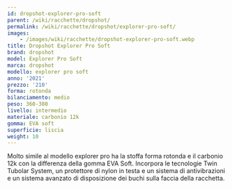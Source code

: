 ```yaml
---
id: dropshot-explorer-pro-soft
parent: /wiki/racchette/dropshot/
permalink: /wiki/racchette/dropshot/explorer-pro-soft/
images:
    - /images/wiki/racchette/dropshot-explorer-pro-soft.webp
title: Dropshot Explorer Pro Soft
brand: dropshot
model: Explorer Pro Soft
marca: dropshot
modello: explorer pro soft
anno: '2021'
prezzo: '210'
forma: rotonda
bilanciamento: medio
peso: 360-380
livello: intermedio
materiale: carbonio 12k
gomma: EVA soft
superficie: liscia
weight: 10
---
```

Molto simile al modello explorer pro ha la stoffa forma rotonda e il carbonio 12k con la differenza della gomma EVA Soft. Incorpora le tecnologie Twin Tubolar System, un protettore di nylon in testa e un sistema di antivibrazioni e un sistema avanzato di disposizione dei buchi sulla faccia della racchetta.